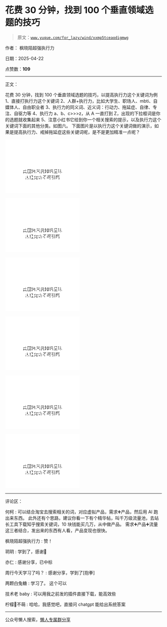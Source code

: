 # 花费 30 分钟，找到 100 个垂直领域选题的技巧

> 原文：[`www.yuque.com/for_lazy/wind/xxmp5tceaodigmwg`](https://www.yuque.com/for_lazy/wind/xxmp5tceaodigmwg)

作者： 枫晓陌超强执行力

日期：2025-04-22

点赞数：**109**

* * *

正文：

花费 30 分钟，找到 100 个垂直领域选题的技巧，以提高执行力这个关键词为例 1、直接打执行力这个关键词
2、人群+执行力，比如大学生、职场人、mbti、自媒体人、自由职业者 3、执行力的同义词、近义词：行动力、拖延症、自律、专注、自驱力等
4、执行力 a、b、c>>>z，从 A 一直打到 Z，出现的下拉框词是你的选题就收集起来
5、注意小红书它给到你一个相关搜索的提示，以及执行力这个关键词下面的其他分类。如图六。
下面图片是以执行力这个关键词做的演示，如果是提高执行力、戒掉拖延症这些关键词呢，是不是更加精准一点呢？

![](img/5f39c83cd5160ae3ed752fd1eb355891.png "None")

![](img/11952f51d696a5782b3e083093a90ae6.png "None")

![](img/cac2d82f69da5f28b41afb107eb64a73.png "None")

![](img/f7be392d88270ea635908cbee6da65ff.png "None")

![](img/09633fdb85e02c14aec489eb469fa0e8.png "None")

![](img/0cfc449f8efeffd66d5950df6fb18cf2.png "None")

* * *

评论区：

何柯 : 可以结合淘宝去搜索相关的词，对应虚拟产品，需求➕产品，然后用 AI 跑出来东西。
此外还有个思路，建议你看一下有个精华帖，叫千万级流量池，去站长工具下载知乎搜索关键词，10 块钱能买几万，从中做产品。 需求➕产品➕流量
这三者结合，发出来的东西有人看，产品变现也很快。

枫晓陌超强执行力 : 赞！

玥玥 : 学到了，感谢🙏

亦仁 : 感谢分享，已中标

周行今天学习了吗？ : 感谢分享，学到了[抱拳]

两颗白兔糖 : 学习了。 这个可以

技术老 baby : 可以用我之前发的插件直接下载，能高效些

柠檬🍋不萌 : 哈哈，我感觉吧，直接问 chatgpt 能给出系统答案

* * *

公众号懒人搜索，[懒人专属群分享](https://lazybook.fun/#/blog/group)
